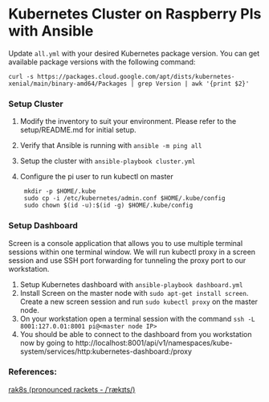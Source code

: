 # Kubernetes Cluster on Raspberry PIs with Ansible

Update `all.yml` with your desired Kubernetes package version. You can  get available package versions with the following command:

    curl -s https://packages.cloud.google.com/apt/dists/kubernetes-xenial/main/binary-amd64/Packages | grep Version | awk '{print $2}'


### Setup Cluster
1. Modify the inventory to suit your environment. Please refer to the setup/README.md for initial setup.
2. Verify that Ansible is running with ```ansible -m ping all```
3. Setup the cluster with ```ansible-playbook cluster.yml```
4. Configure the pi user to run kubectl  on master

        mkdir -p $HOME/.kube
        sudo cp -i /etc/kubernetes/admin.conf $HOME/.kube/config
        sudo chown $(id -u):$(id -g) $HOME/.kube/config


### Setup Dashboard
Screen is a console application that allows you to use multiple terminal sessions within one terminal window. We will run kubectl proxy in a screen session and use SSH port forwarding for tunneling the proxy port to our workstation.

1. Setup Kubernetes dashboard with ```ansible-playbook dashboard.yml```
2. Install Screen on the master node with ```sudo apt-get install screen```. Create a new screen session and run ```sudo kubectl proxy``` on the master node.
2. On your workstation open a terminal session with the command ```ssh -L 8001:127.0.01:8001 pi@<master node IP>```
3.  You should be able to connect to the dashboard from you workstation now by going to  http://localhost:8001/api/v1/namespaces/kube-system/services/http:kubernetes-dashboard:/proxy

### References:
[rak8s (pronounced rackets - /ˈrækɪts/)](https://rak8s.io/)
